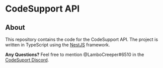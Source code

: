 # CodeSupport API

## About
This repository contains the code for the CodeSupport API. The project is written in TypeScript using the [NestJS](https://nestjs.com/) framework.

**Any Questions?** Feel free to mention @LamboCreeper#6510 in the [CodeSuport Discord](https://codesupport.dev/discord).